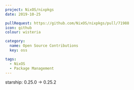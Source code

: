 ```yaml
---
project: NixOS/nixpkgs
date: 2019-10-25

pullRequest: https://github.com/NixOS/nixpkgs/pull/71988
icon: github
colour: wisteria

category:
  name: Open Source Contributions
  key: oss

tags:
  - NixOS
  - Package Management
---
```

starship: 0.25.0 -> 0.25.2
